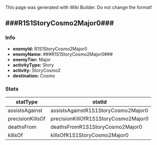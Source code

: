 <span class="wiki-builder">This page was generated with Wiki Builder. Do not change the format!</span>

## ###R1S1StoryCosmo2Major0###
### Info
* **enemyId:** R1S1StoryCosmo2Major0
* **enemyName:** ###R1S1StoryCosmo2Major0###
* **enemyTier:** Major
* **activityType:** Story
* **activity:** StoryCosmo2
* **destination:** Cosmo

### Stats
statType | statId
-------- | ------
assistsAgainst | assistsAgainstR1S1StoryCosmo2Major0
precisionKillsOf | precisionKillOfR1S1StoryCosmo2Major0
deathsFrom | deathsFromR1S1StoryCosmo2Major0
killsOf | killsOfR1S1StoryCosmo2Major0

